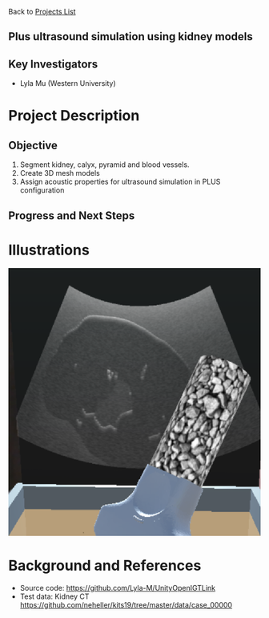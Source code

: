 Back to [Projects List](../../README.md#ProjectsList)

## Plus ultrasound simulation using kidney models

## Key Investigators
- Lyla Mu (Western University) 


# Project Description
<!-- Segment kidney, calyx, pyramid, blood vessels and other abdominal organs. Create 3D mesh models for ultrasound simulation using PLUS --> 

## Objective
1. Segment kidney, calyx, pyramid and blood vessels.
2. Create 3D mesh models
3. Assign acoustic properties for ultrasound simulation in PLUS configuration


## Progress and Next Steps

<!--Describe progress and next steps in a few bullet points as you are making progress.-->

# Illustrations

<!--Add pictures and links to videos that demonstrate what has been accomplished.-->

![Description of picture](US.PNG)

<!--![Some more images](Example2.jpg)-->

# Background and References

<!--Use this space for information that may help people better understand your project, like links to papers, source code, or data.-->

- Source code: https://github.com/Lyla-M/UnityOpenIGTLink
- Test data: Kidney CT https://github.com/neheller/kits19/tree/master/data/case_00000


